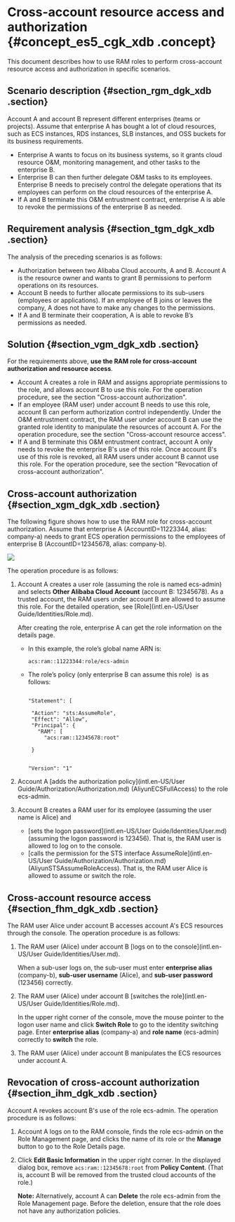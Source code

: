 # Cross-account resource access and authorization {#concept_es5_cgk_xdb .concept}

This document describes how to use RAM roles to perform cross-account resource access and authorization in specific scenarios.

## Scenario description {#section_rgm_dgk_xdb .section}

Account A and account B represent different enterprises \(teams or projects\). Assume that enterprise A has bought a lot of cloud resources, such as ECS instances, RDS instances, SLB instances, and OSS buckets for its business requirements.

-   Enterprise A wants to focus on its business systems, so it grants cloud resource O&M, monitoring management, and other tasks to the enterprise B.
-   Enterprise B can then further delegate O&M tasks to its employees. Enterprise B needs to precisely control the delegate operations that its employees can perform on the cloud resources of the enterprise A.
-   If A and B terminate this O&M entrustment contract, enterprise A is able to revoke the permissions of the enterprise B as needed.

## Requirement analysis {#section_tgm_dgk_xdb .section}

The analysis of the preceding scenarios is as follows:

-   Authorization between two Alibaba Cloud accounts, A and B. Account A is the resource owner and wants to grant B permissions to perform operations on its resources.
-   Account B needs to further allocate permissions to its sub-users \(employees or applications\). If an employee of B joins or leaves the company, A does not have to make any changes to the permissions.
-   If A and B terminate their cooperation, A is able to revoke B’s permissions as needed.

## Solution {#section_vgm_dgk_xdb .section}

For the requirements above, **use the RAM role for cross-account authorization and resource access**.

-   Account A creates a role in RAM and assigns appropriate permissions to the role, and allows account B to use this role. For the operation procedure, see the section "Cross-account authorization".
-   If an employee \(RAM user\) under account B needs to use this role, account B can perform authorization control independently. Under the O&M entrustment contract, the RAM user under account B can use the granted role identity to manipulate the resources of account A. For the operation procedure, see the section "Cross-account resource access".
-   If A and B terminate this O&M entrustment contract, account A only needs to revoke the enterprise B's use of this role. Once account B's use of this role is revoked, all RAM users under account B cannot use this role. For the operation procedure, see the section "Revocation of cross-account authorization".

## Cross-account authorization {#section_xgm_dgk_xdb .section}

The following figure shows how to use the RAM role for cross-account authorization. Assume that enterprise A \(AccountID=11223344, alias: company-a\) needs to grant ECS operation permissions to the employees of enterprise B \(AccountID=12345678, alias: company-b\).

![](http://static-aliyun-doc.oss-cn-hangzhou.aliyuncs.com/assets/img/12363/15391782423632_en-US.png)

The operation procedure is as follows:

1.  Account A creates a user role \(assuming the role is named ecs-admin\) and selects **Other Alibaba Cloud Account** \(account B: 12345678\). As a trusted account, the RAM users under account B are allowed to assume this role. For the detailed operation, see [Role](intl.en-US/User Guide/Identities/Role.md).

    After creating the role, enterprise A can get the role information on the details page. 

    -   In this example, the role’s global name ARN is:

        ```
        acs:ram::11223344:role/ecs-admin
        ```

    -   The role’s policy \(only enterprise B can assume this role\)  is as follows:

        ```
        
        "Statement": [
        
         "Action": "sts:AssumeRole",
         "Effect": "Allow",
         "Principal": {
           "RAM": [
             "acs:ram::12345678:root"
           
         }
        
        
        "Version": "1"
        
        ```

2.  Account A [adds the authorization policy](intl.en-US/User Guide/Authorization/Authorization.md) \(AliyunECSFullAccess\) to the role ecs-admin.
3.  Account B creates a RAM user for its employee \(assuming the user name is Alice\) and
    -   [sets the logon password](intl.en-US/User Guide/Identities/User.md) \(assuming the logon password is 123456\). That is, the RAM user is allowed to log on to the console.
    -   [calls the permission for the STS interface AssumeRole](intl.en-US/User Guide/Authorization/Authorization.md) \(AliyunSTSAssumeRoleAccess\). That is, the RAM user Alice is allowed to assume or switch the role.

## Cross-account resource access {#section_fhm_dgk_xdb .section}

The RAM user Alice under account B accesses account A's ECS resources through the console. The operation procedure is as follows:

1.  The RAM user \(Alice\) under account B [logs on to the console](intl.en-US/User Guide/Identities/User.md).

    When a sub-user logs on, the sub-user must enter **enterprise alias** \(company-b\), **sub-user username** \(Alice\), and **sub-user password** \(123456\) correctly.

2.  The RAM user \(Alice\) under account B [switches the role](intl.en-US/User Guide/Identities/Role.md).

    In the upper right corner of the console, move the mouse pointer to the logon user name and click **Switch Role** to go to the identity switching page. Enter **enterprise alias** \(company-a\) and **role name** \(ecs-admin\) correctly to **switch** the role.

3.  The RAM user \(Alice\) under account B manipulates the ECS resources under account A.

## Revocation of cross-account authorization {#section_ihm_dgk_xdb .section}

Account A revokes account B's use of the role ecs-admin. The operation procedure is as follows:

1.  Account A logs on to the RAM console, finds the role ecs-admin on the Role Management page, and clicks the name of its role or the **Manage** button to go to the Role Details page.
2.  Click **Edit Basic Information** in the upper right corner. In the displayed dialog box, remove `acs:ram::12345678:root` from **Policy Content**. \(That is, account B will be removed from the trusted cloud accounts of the role.\)

    **Note:** Alternatively, account A can **Delete** the role ecs-admin from the Role Management page. Before the deletion, ensure that the role does not have any authorization policies.


